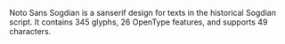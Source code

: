 Noto Sans Sogdian is a sanserif design for texts in the historical Sogdian script. It contains 345 glyphs, 26 OpenType features, and supports 49 characters.